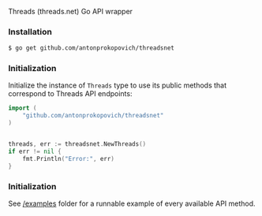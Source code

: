 Threads (threads.net) Go API wrapper

### Installation

```bash
$ go get github.com/antonprokopovich/threadsnet
```
### Initialization

Initialize the instance of `Threads` type to use its public methods that correspond to Threads API endpoints:
```go
import (
    "github.com/antonprokopovich/threadsnet"
)


threads, err := threadsnet.NewThreads()
if err != nil {
    fmt.Println("Error:", err)
}
```

### Initialization
See [/examples](./examples) folder for a runnable example of every available API method.
